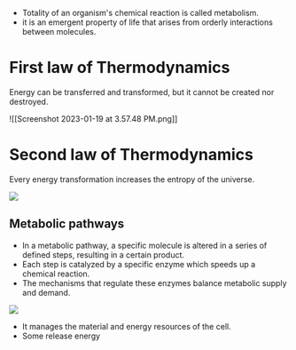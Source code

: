- Totality of an organism's chemical reaction is called metabolism.
- it is an emergent property of life that arises from orderly interactions between molecules.

# First law of Thermodynamics

Energy can be transferred and transformed, but it cannot be created nor destroyed.

![[Screenshot 2023-01-19 at 3.57.48 PM.png]]

# Second law of Thermodynamics

Every energy transformation increases the entropy of the universe.


![](https://i.imgur.com/KR2WnP9.png)


## Metabolic pathways



 



- In a metabolic pathway, a specific molecule is altered in a series of defined steps, resulting in a certain product.
- Each step is catalyzed by a specific enzyme which speeds up a chemical reaction.
- The mechanisms that regulate these enzymes balance metabolic supply and demand.

![](https://i.imgur.com/GSFbO9B.png)

- It manages the material and energy resources of the cell.
- Some release energy 